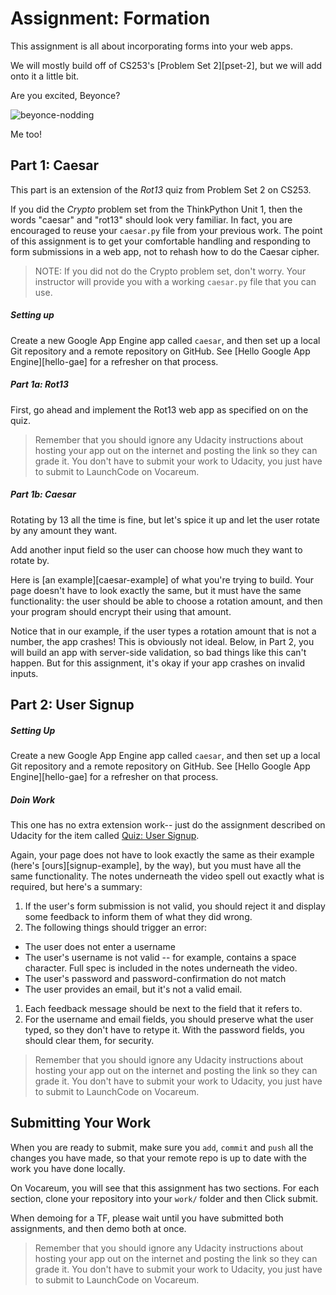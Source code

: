 # Assignment: Formation

This assignment is all about incorporating forms into your web apps.

We will mostly build off of CS253's [Problem Set 2][pset-2], but we will add onto it a little bit.

Are you excited, Beyonce?

![beyonce-nodding](https://media.giphy.com/media/xT0BKqoyyaL7YBbyUM/giphy.gif)

Me too!

## Part 1: Caesar

This part is an extension of the *Rot13* quiz from Problem Set 2 on CS253.

If you did the *Crypto* problem set from the ThinkPython Unit 1, then the words "caesar" and "rot13" should look very familiar. In fact, you are encouraged to reuse your `caesar.py` file from your previous work. The point of this assignment is to get your comfortable handling and responding to form submissions in a web app, not to rehash how to do the Caesar cipher.

> NOTE: If you did not do the Crypto problem set, don't worry. Your instructor will provide you with a working `caesar.py` file that you can use.

##### Setting up

Create a new Google App Engine app called `caesar`, and then set up a local Git repository and a remote repository on GitHub. See [Hello Google App Engine][hello-gae] for a refresher on that process.

##### Part 1a: Rot13

First, go ahead and implement the Rot13 web app as specified on on the quiz.

> Remember that you should ignore any Udacity instructions about hosting your app out on the internet and posting the link so they can grade it. You don't have to submit your work to Udacity, you just have to submit to LaunchCode on Vocareum.

##### Part 1b: Caesar

Rotating by 13 all the time is fine, but let's spice it up and let the user rotate by any amount they want.

Add another input field so the user can choose how much they want to rotate by.

Here is [an example][caesar-example] of what you're trying to build. Your page doesn't have to look exactly the same, but it must have the same functionality: the user should be able to choose a rotation amount, and then your program should encrypt their using that amount.

Notice that in our example, if the user types a rotation amount that is not a number, the app crashes! This is obviously not ideal. Below, in Part 2, you will build an app with server-side validation, so bad things like this can't happen. But for this assignment, it's okay if your app crashes on invalid inputs.

## Part 2: User Signup

##### Setting Up

Create a new Google App Engine app called `caesar`, and then set up a local Git repository and a remote repository on GitHub. See [Hello Google App Engine][hello-gae] for a refresher on that process.

##### Doin Work

This one has no extra extension work-- just do the assignment described on Udacity for the item called [Quiz: User Signup][user-signup].

Again, your page does not have to look exactly the same as their example (here's [ours][signup-example], by the way), but you must have all the same functionality. The notes underneath the video spell out exactly what is required, but here's a summary:
1. If the user's form submission is not valid, you should reject it and display some feedback to inform them of what they did wrong.
1. The following things should trigger an error:
  - The user does not enter a username
  - The user's username is not valid -- for example, contains a space character. Full spec is included in the notes underneath the video.
  - The user's password and password-confirmation do not match
  - The user provides an email, but it's not a valid email.
1. Each feedback message should be next to the field that it refers to.
1. For the username and email fields, you should preserve what the user typed, so they don't have to retype it. With the password fields, you should clear them, for security.

> Remember that you should ignore any Udacity instructions about hosting your app out on the internet and posting the link so they can grade it. You don't have to submit your work to Udacity, you just have to submit to LaunchCode on Vocareum.


## Submitting Your Work

When you are ready to submit, make sure you `add`, `commit` and `push` all the changes you have made, so that your remote repo is up to date with the work you have done locally.

On Vocareum, you will see that this assignment has two sections. For each section, clone your repository into your `work/` folder and then Click submit.

When demoing for a TF, please wait until you have submitted both assignments, and then demo both at once.

> Remember that you should ignore any Udacity instructions about hosting your app out on the internet and posting the link so they can grade it. You don't have to submit your work to Udacity, you just have to submit to LaunchCode on Vocareum.


[pset2]: https://classroom.udacity.com/courses/cs253/lessons/48756009/concepts/485384170923#
[user-signup]: https://classroom.udacity.com/courses/cs253/lessons/48756009/concepts/485384170923#
